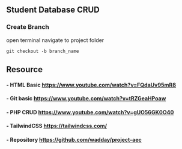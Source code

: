 ## Student Database CRUD


### Create Branch
open terminal navigate to project folder

`git checkout -b branch_name`


## Resource
#### - HTML Basic https://www.youtube.com/watch?v=FQdaUv95mR8
#### - Git basic https://www.youtube.com/watch?v=tRZGeaHPoaw
#### - PHP CRUD https://www.youtube.com/watch?v=gUO56GK0O40
#### - TailwindCSS https://tailwindcss.com/
#### - Repository https://github.com/wadday/project-aec
